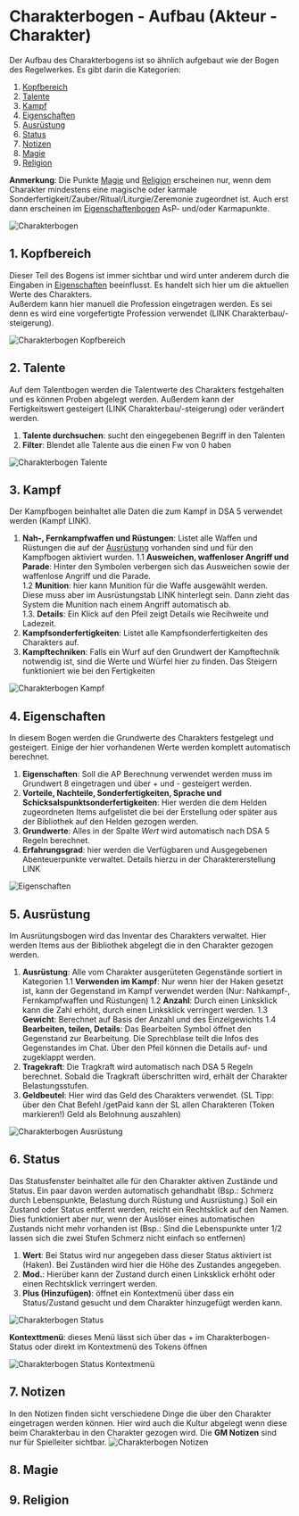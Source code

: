 # Charakterbogen - Aufbau (Akteur - Charakter)
Der Aufbau des Charakterbogens ist so ähnlich aufgebaut wie der Bogen des Regelwerkes.
Es gibt darin die Kategorien:
1. [Kopfbereich](https://github.com/Plushtoast/dsa5-foundryVTT-wiki/blob/master/ger_Charakterbogen.md#1-kopfbereich)
2. [Talente](https://github.com/Plushtoast/dsa5-foundryVTT-wiki/blob/master/ger_Charakterbogen.md#2-talente)
3. [Kampf](https://github.com/Plushtoast/dsa5-foundryVTT-wiki/blob/master/ger_Charakterbogen.md#3-kampf)
4. [Eigenschaften](https://github.com/Plushtoast/dsa5-foundryVTT-wiki/blob/master/ger_Charakterbogen.md#4-eigenschaften)
5. [Ausrüstung](https://github.com/Plushtoast/dsa5-foundryVTT-wiki/blob/master/ger_Charakterbogen.md#5-ausr%C3%BCstung)
6. [Status](https://github.com/Plushtoast/dsa5-foundryVTT-wiki/blob/master/ger_Charakterbogen.md#6-status)
7. [Notizen](https://github.com/Plushtoast/dsa5-foundryVTT-wiki/blob/master/ger_Charakterbogen.md#7-notizen)
8. [Magie]()
9. [Religion]()
  
**Anmerkung**: Die Punkte [Magie]() und [Religion]() erscheinen nur, wenn dem Charakter mindestens eine magische oder karmale Sonderfertigkeit/Zauber/Ritual/Liturgie/Zeremonie zugeordnet ist. Auch erst dann erscheinen im [Eigenschaftenbogen](https://github.com/Plushtoast/dsa5-foundryVTT-wiki/blob/master/ger_Charakterbogen.md#4-eigenschaften) AsP- und/oder Karmapunkte.
  
![Charakterbogen](https://user-images.githubusercontent.com/80099175/112130343-adc4ad80-8bc8-11eb-8953-1f82cd10fbf8.png)

## 1. Kopfbereich
Dieser Teil des Bogens ist immer sichtbar und wird unter anderem durch die Eingaben in [Eigenschaften](https://github.com/Plushtoast/dsa5-foundryVTT-wiki/blob/master/ger_Charakterbogen.md#4-eigenschaften) beeinflusst. Es handelt sich hier um die aktuellen Werte des Charakters.  
Außerdem kann hier manuell die Profession eingetragen werden. Es sei denn es wird eine vorgefertigte Profession verwendet (LINK Charakterbau/-steigerung).  
  
![Charakterbogen Kopfbereich](https://user-images.githubusercontent.com/80099175/112131586-faf54f00-8bc9-11eb-887a-8c8cf417bf9f.png)

## 2. Talente
Auf dem Talentbogen werden die Talentwerte des Charakters festgehalten und es können Proben abgelegt werden. Außerdem kann der Fertigkeitswert gesteigert (LINK Charakterbau/-steigerung) oder verändert werden.  
1. **Talente durchsuchen**: sucht den eingegebenen Begriff in den Talenten
1. **Filter**: Blendet alle Talente aus die einen Fw von 0 haben  
  
![Charakterbogen Talente](https://user-images.githubusercontent.com/80099175/112131981-6c350200-8bca-11eb-9f89-005632ce6e50.png)

## 3. Kampf
Der Kampfbogen beinhaltet alle Daten die zum Kampf in DSA 5 verwendet werden (Kampf LINK).  
1. **Nah-, Fernkampfwaffen und Rüstungen**: Listet alle Waffen und Rüstungen die auf der [Ausrüstung](https://github.com/Plushtoast/dsa5-foundryVTT-wiki/blob/master/ger_Charakterbogen.md#5-ausr%C3%BCstung) vorhanden sind und für den Kampfbogen aktiviert wurden. 
1.1 **Ausweichen, waffenloser Angriff und Parade**: Hinter den Symbolen verbergen sich das Ausweichen sowie der waffenlose Angriff und die Parade.   
1.2 **Munition**: hier kann Munition für die Waffe ausgewählt werden. Diese muss aber im Ausrüstungstab LINK hinterlegt sein. Dann zieht das System die Munition nach einem Angriff automatisch ab.  
1.3. **Details**: Ein Klick auf den Pfeil zeigt Details wie Recihweite und Ladezeit.
2. **Kampfsonderfertigkeiten**: Listet alle Kampfsonderfertigkeiten des Charakters auf.
3. **Kampftechniken**: Falls ein Wurf auf den Grundwert der Kampftechnik notwendig ist, sind die Werte und Würfel hier zu finden. Das Steigern funktioniert wie bei den Fertigkeiten  
  
![Charakterbogen Kampf](https://user-images.githubusercontent.com/80099175/112133821-5e807c00-8bcc-11eb-836a-ec9431cb011a.png)

## 4. Eigenschaften
In diesem Bogen werden die Grundwerte des Charakters festgelegt und gesteigert. Einige der hier vorhandenen Werte werden komplett automatisch berechnet.  
1. **Eigenschaften**: Soll die AP Berechnung verwendet werden muss im Grundwert 8 eingetragen und über + und - gesteigert werden.
1. **Vorteile, Nachteile, Sonderfertigkeiten, Sprache und Schicksalspunktsonderfertigkeiten**: Hier werden die dem Helden zugeordneten Items aufgelistet
die bei der Erstellung oder später aus der Bibliothek auf den Helden gezogen werden. 
1. **Grundwerte**: Alles in der Spalte *Wert* wird automatisch nach DSA 5 Regeln berechnet.
1. **Erfahrungsgrad**: hier werden die Verfügbaren und Ausgegebenen Abenteuerpunkte verwaltet. Details hierzu in der Charaktererstellung LINK  
  
![Eigenschaften](https://user-images.githubusercontent.com/80099175/112108651-c759fb00-8bb0-11eb-9854-697551f5f667.png)  

## 5. Ausrüstung
Im Ausrütungsbogen wird das Inventar des Charakters verwaltet. Hier werden Items aus der Bibliothek abgelegt die in den Charakter gezogen werden.
1. **Ausrüstung**: Alle vom Charakter ausgerüteten Gegenstände sortiert in Kategorien
1.1 **Verwenden im Kampf**: Nur wenn hier der Haken gesetzt ist, kann der Gegenstand im Kampf verwendet werden (Nur: Nahkampf-, Fernkampfwaffen und Rüstungen) 
1.2 **Anzahl**: Durch einen Linksklick kann die Zahl erhöht, durch einen Linksklick verringert werden.
1.3 **Gewicht**: Berechnet auf Basis der Anzahl und des Einzelgewichts
1.4 **Bearbeiten, teilen, Details**: Das Bearbeiten Symbol öffnet den Gegenstand zur Bearbeitung. Die Sprechblase teilt die Infos des Gegenstandes im Chat. 
Über den Pfeil können die Details auf- und zugeklappt werden.
2. **Tragekraft**: Die Tragkraft wird automatisch nach DSA 5 Regeln berechnet. Sobald die Tragkraft überschritten wird, erhält der Charakter Belastungsstufen.
3. **Geldbeutel**: Hier wird das Geld des Charakters verwendet. (SL Tipp: über den Chat Befehl /getPaid kann der SL allen Charakteren (Token markieren!) Geld als Belohnung auszahlen)  
  
![Charakterbogen Ausrüstung](https://user-images.githubusercontent.com/80099175/112141398-86281200-8bd5-11eb-8e58-b2aa7633b982.png)

## 6. Status
Das Statusfenster beinhaltet alle für den Charakter aktiven Zustände und Status. Ein paar davon werden automatisch gehandhabt (Bsp.: Schmerz durch Lebenspunkte,
Belastung durch Rüstung und Ausrüstung.) Soll ein Zustand oder Status entfernt werden, reicht ein Rechtsklick auf den Namen. Dies funktioniert aber nur, wenn der Auslöser eines automatischen Zustands nicht mehr vorhanden ist (Bsp.: Sind die Lebenspunkte unter 1/2 lassen sich die zwei Stufen Schmerz nicht einfach so entfernen)
1. **Wert**: Bei Status wird nur angegeben dass dieser Status aktiviert ist (Haken). Bei Zuständen wird hier die Höhe des Zustandes angegeben.
2. **Mod.**: Hierüber kann der Zustand durch einen Linksklick erhöht oder einen Rechtsklick verringert werden.
3. **Plus (Hinzufügen)**: öffnet ein Kontextmenü über dass ein Status/Zustand gesucht und dem Charakter hinzugefügt werden kann.  
  
![Charakterbogen Status](https://user-images.githubusercontent.com/80099175/112144638-c7222580-8bd9-11eb-9696-3aff6af5e145.png)  
  
**Kontexttmenü**: dieses Menü lässt sich über das + im Charakterbogen-Status oder direkt im Kontextmenü des Tokens öffnen  
  
![Charakterbogen Status Kontextmenü](https://user-images.githubusercontent.com/80099175/112149436-41a17400-8bdf-11eb-8fd9-f950c18b7196.png)  
 
## 7. Notizen
In den Notizen finden sicht verschiedene Dinge die über den Charakter eingetragen werden können. Hier wird auch die Kultur abgelegt wenn diese beim Charakterbau in den Charakter gezogen wird. Die **GM Notizen** sind nur für Spielleiter sichtbar.
![Charakterbogen Notizen](https://user-images.githubusercontent.com/80099175/112149840-b4125400-8bdf-11eb-9577-1d78333392ad.png)

## 8. Magie


## 9. Religion
